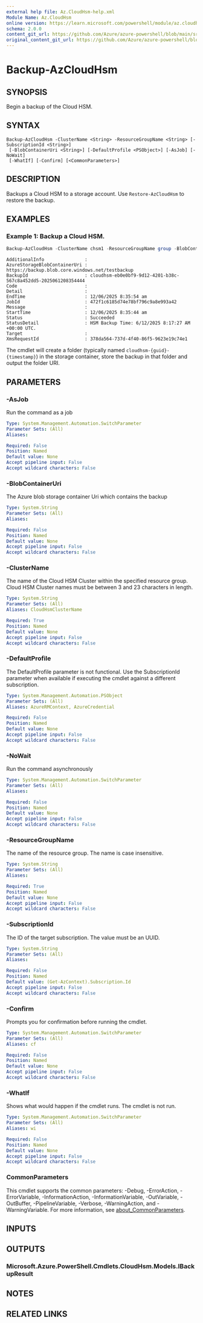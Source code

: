 ```yaml
---
external help file: Az.CloudHsm-help.xml
Module Name: Az.CloudHsm
online version: https://learn.microsoft.com/powershell/module/az.cloudhsm/backup-azcloudhsm
schema: 2.0.0
content_git_url: https://github.com/Azure/azure-powershell/blob/main/src/CloudHsm/CloudHsm/help/Backup-AzCloudHsm.md
original_content_git_url: https://github.com/Azure/azure-powershell/blob/main/src/CloudHsm/CloudHsm/help/Backup-AzCloudHsm.md
---
```


# Backup-AzCloudHsm

## SYNOPSIS
Begin a backup of the Cloud HSM.

## SYNTAX

```
Backup-AzCloudHsm -ClusterName <String> -ResourceGroupName <String> [-SubscriptionId <String>]
 [-BlobContainerUri <String>] [-DefaultProfile <PSObject>] [-AsJob] [-NoWait]
 [-WhatIf] [-Confirm] [<CommonParameters>]
```

## DESCRIPTION
Backups a Cloud HSM to a storage account.
Use `Restore-AzCloudHsm` to restore the backup.

## EXAMPLES

### Example 1:  Backup a Cloud HSM.
```powershell
Backup-AzCloudHsm -ClusterName chsm1 -ResourceGroupName group -BlobContainerUri  "https://{accountName}.blob.core.windows.net/{containerName}"
```

```output
AdditionalInfo               :
AzureStorageBlobContainerUri : https://backup.blob.core.windows.net/testbackup
BackupId                     : cloudhsm-eb0e0bf9-9d12-4201-b38c-567c8a452dd5-2025061208354444
Code                         :
Detail                       :
EndTime                      : 12/06/2025 8:35:54 am
JobId                        : 472f1c6185d74e78bf796c9a8e993a42
Message                      :
StartTime                    : 12/06/2025 8:35:44 am
Status                       : Succeeded
StatusDetail                 : HSM Backup Time: 6/12/2025 8:17:27 AM +00:00 UTC.
Target                       :
XmsRequestId                 : 378da564-737d-4f40-86f5-9623e19c74e1
```

The cmdlet will create a folder (typically named `cloudhsm-{guid}-{timestamp}`) in the storage container, store the backup in that folder and output the folder URI.

## PARAMETERS

### -AsJob
Run the command as a job

```yaml
Type: System.Management.Automation.SwitchParameter
Parameter Sets: (All)
Aliases:

Required: False
Position: Named
Default value: None
Accept pipeline input: False
Accept wildcard characters: False
```

### -BlobContainerUri
The Azure blob storage container Uri which contains the backup

```yaml
Type: System.String
Parameter Sets: (All)
Aliases:

Required: False
Position: Named
Default value: None
Accept pipeline input: False
Accept wildcard characters: False
```

### -ClusterName
The name of the Cloud HSM Cluster within the specified resource group.
Cloud HSM Cluster names must be between 3 and 23 characters in length.

```yaml
Type: System.String
Parameter Sets: (All)
Aliases: CloudHsmClusterName

Required: True
Position: Named
Default value: None
Accept pipeline input: False
Accept wildcard characters: False
```

### -DefaultProfile
The DefaultProfile parameter is not functional.
Use the SubscriptionId parameter when available if executing the cmdlet against a different subscription.

```yaml
Type: System.Management.Automation.PSObject
Parameter Sets: (All)
Aliases: AzureRMContext, AzureCredential

Required: False
Position: Named
Default value: None
Accept pipeline input: False
Accept wildcard characters: False
```

### -NoWait
Run the command asynchronously

```yaml
Type: System.Management.Automation.SwitchParameter
Parameter Sets: (All)
Aliases:

Required: False
Position: Named
Default value: None
Accept pipeline input: False
Accept wildcard characters: False
```

### -ResourceGroupName
The name of the resource group.
The name is case insensitive.

```yaml
Type: System.String
Parameter Sets: (All)
Aliases:

Required: True
Position: Named
Default value: None
Accept pipeline input: False
Accept wildcard characters: False
```

### -SubscriptionId
The ID of the target subscription.
The value must be an UUID.

```yaml
Type: System.String
Parameter Sets: (All)
Aliases:

Required: False
Position: Named
Default value: (Get-AzContext).Subscription.Id
Accept pipeline input: False
Accept wildcard characters: False
```

### -Confirm
Prompts you for confirmation before running the cmdlet.

```yaml
Type: System.Management.Automation.SwitchParameter
Parameter Sets: (All)
Aliases: cf

Required: False
Position: Named
Default value: None
Accept pipeline input: False
Accept wildcard characters: False
```

### -WhatIf
Shows what would happen if the cmdlet runs.
The cmdlet is not run.

```yaml
Type: System.Management.Automation.SwitchParameter
Parameter Sets: (All)
Aliases: wi

Required: False
Position: Named
Default value: None
Accept pipeline input: False
Accept wildcard characters: False
```

### CommonParameters
This cmdlet supports the common parameters: -Debug, -ErrorAction, -ErrorVariable, -InformationAction, -InformationVariable, -OutVariable, -OutBuffer, -PipelineVariable, -Verbose, -WarningAction, and -WarningVariable. For more information, see [about_CommonParameters](http://go.microsoft.com/fwlink/?LinkID=113216).

## INPUTS

## OUTPUTS

### Microsoft.Azure.PowerShell.Cmdlets.CloudHsm.Models.IBackupResult

## NOTES

## RELATED LINKS
